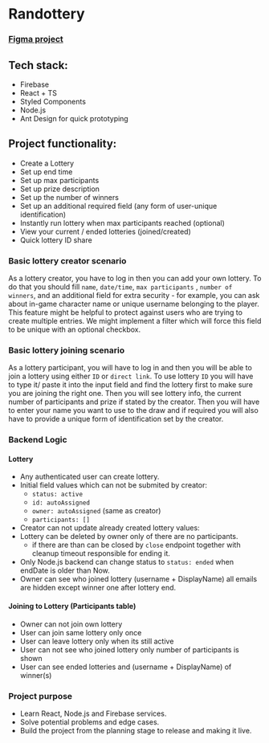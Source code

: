 # Randottery

### [Figma project](https://www.figma.com/file/1Cg8FJEryoa1pjwjJjbXax/Randottery?node-id=0%3A1)

## Tech stack:

- Firebase
- React + TS
- Styled Components
- Node.js
- Ant Design for quick prototyping

## Project functionality:

- Create a Lottery
- Set up end time
- Set up max participants
- Set up prize description
- Set up the number of winners
- Set up an additional required field (any form of user-unique identification)
- Instantly run lottery when max participants reached (optional)
- View your current / ended lotteries (joined/created)
- Quick lottery ID share

### Basic lottery creator scenario

As a lottery creator, you have to log in then you can add your own lottery. To do that you should fill `name`, `date/time`, `max participants` , `number of winners`, and an additional field for extra security - for example, you can ask about in-game character name or unique username belonging to the player. This feature might be helpful to protect against users who are trying to create multiple entries. We might implement a filter which will force this field to be unique with an optional checkbox.

### Basic lottery joining scenario

As a lottery participant, you will have to log in and then you will be able to join a lottery using either `ID` or `direct link`. To use lottery `ID` you will have to type it/ paste it into the input field and find the lottery first to make sure you are joining the right one. Then you will see lottery info, the current number of participants and prize if stated by the creator. Then you will have to enter your name you want to use to the draw and if required you will also have to provide a unique form of identification set by the creator.

### Backend Logic

#### Lottery

- Any authenticated user can create lottery.
- Initial field values which can not be submited by creator:
  - `status: active`
  - `id: autoAssigned`
  - `owner: autoAssigned` (same as creator)
  - `participants: []`
- Creator can not update already created lottery values:
- Lottery can be deleted by owner only of there are no participants.
  - if there are than can be closed by `close` endpoint together with cleanup timeout responsible for ending it.
- Only Node.js backend can change status to `status: ended` when endDate is older than Now.
- Owner can see who joined lottery (username + DisplayName) all emails are hidden except winner one after lottery end.

#### Joining to Lottery (Participants table)

- Owner can not join own lottery
- User can join same lottery only once
- User can leave lottery only when its still active
- User can not see who joined lottery only number of participants is shown
- User can see ended lotteries and (username + DisplayName) of winner(s)

### Project purpose

- Learn React, Node.js and Firebase services.
- Solve potential problems and edge cases.
- Build the project from the planning stage to release and making it live.
